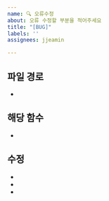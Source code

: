 ```yaml
---
name: 🔍 오류수정
about: 오류 수정할 부분을 적어주세요
title: "[BUG]"
labels: ''
assignees: jjeamin

---
```


## 파일 경로

-

## 해당 함수

-

## 수정

-
-
-
